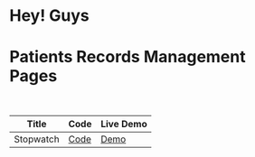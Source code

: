 # Hey! Guys

# Patients Records Management Pages<br><br>


| Title | Code | Live Demo |
| ----- | ---- | --------- |
|Stopwatch| [Code](https://github.com/iamsandeshk/HP/tree/main)| [Demo](https://iamsandeshk.github.io/HP/LoginPage.html)|
